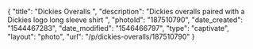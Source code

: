{
    "title": "Dickies Overalls ",
    "description": "Dickies overalls paired with a Dickies logo long sleeve shirt ",
    "photoId": "187510790",
    "date_created": "1544467283",
    "date_modified": "1546466797",
    "type": "captivate",
    "layout": "photo",
    "url": "\/p\/dickies-overalls\/187510790"
}